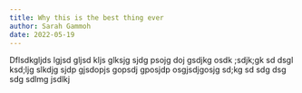 ```yaml
---
title: Why this is the best thing ever
author: Sarah Gammoh
date: 2022-05-19
---
```


Dflsdkgljds lgjsd gljsd kljs glksjg sjdg psojg doj gsdjkg osdk ;sdjk;gk sd
dsgl ksd;ljg slkdjg sjdp gjsdopjs gopsdj gposjdp osgjsdjgosjg sd;kg sd
sdg
dsg sdg sdlmg jsdlkj